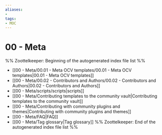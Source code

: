 ```yaml
---
aliases:
- 
tags:
- MOC
---
```


# 00 - Meta

%% Zoottelkeeper: Beginning of the autogenerated index file list  %%
- [[00 - Meta/00.01 - Meta OCV templates/00.01 - Meta OCV templates|00.01 - Meta OCV templates]]
- [[00 - Meta/00.02 - Contributors and Authors/00.02 - Contributors and Authors|00.02 - Contributors and Authors]]
- [[00 - Meta/scripts/scripts|scripts]]
- [[00 - Meta/Contributing templates to the community vault|Contributing templates to the community vault]]
- [[00 - Meta/Contributing with community plugins and themes|Contributing with community plugins and themes]]
- [[00 - Meta/FAQ|FAQ]]
- [[00 - Meta/Tag glossary|Tag glossary]]
%% Zoottelkeeper: End of the autogenerated index file list  %%
